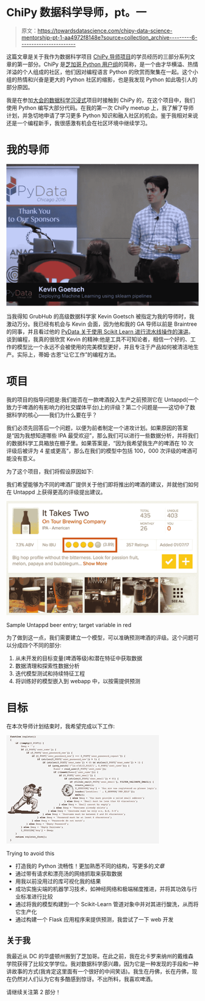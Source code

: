 # ChiPy 数据科学导师，pt。一

> 原文：<https://towardsdatascience.com/chipy-data-science-mentorship-pt-1-aa4972f8148e?source=collection_archive---------6----------------------->

这篇文章是关于我作为数据科学项目 [ChiPy 导师项目](https://chipymentor.org/)的学员经历的三部分系列文章的第一部分。ChiPy 是[芝加哥 Python 用户组](http://www.chipy.org/)的简称，是一个由才华横溢、热情洋溢的个人组成的社区，他们因对编程语言 Python 的欣赏而聚集在一起。这个小组的热情和兴奋是更大的 Python 社区的缩影，也是我发现 Python 如此吸引人的部分原因。

我是在参加[大会的数据科学沉浸式](https://generalassemb.ly/education/data-science-immersive)项目时接触到 ChiPy 的，在这个项目中，我们使用 Python 编写大部分代码。在我的第一次 ChiPy meetup 上，我了解了导师计划，并急切地申请了学习更多 Python 知识和融入社区的机会。鉴于我相对来说还是一个编程新手，我很感激有机会在社区环境中继续学习。

# **我的导师**

![](img/8d2864d7af81f1072c13b558d976fc1b.png)

当我得知 GrubHub 的高级数据科学家 Kevin Goetsch 被指定为我的导师时，我激动万分。我已经有机会与 Kevin 会面，因为他和我的 GA 导师以前是 Braintree 的同事，并且看过他的 [PyData 关于使用 Scikit Learn 进行流水线操作的演讲](https://www.youtube.com/watch?v=URdnFlZnlaE)。谈到编程，我真的很欣赏 Kevin 的精神:他是工具不可知论者，相信一个好的、工作的模型比一个永远不会被使用的完美模型更好，并且专注于产品如何被清洁地生产。实际上，蒂姆·古恩“让它工作”的编程方法。

# **项目**

我的项目的指导问题是:我们能否在一款啤酒投入生产之前预测它在 Untappd(一个致力于啤酒的有影响力的社交媒体平台)上的评级？第二个问题是——这切中了数据科学的核心——我们为什么要在乎？

我们必须先回答后一个问题，以便为前者制定一个进攻计划。如果原因的答案是“因为我想知道哪些 IPA 最受欢迎”，那么我们可以进行一些数据分析，并将我们的数据科学工具箱放在棚子里。如果答案是，“因为我希望我生产的啤酒在 10 次评级后被评为 4 星或更高”，那么在我们的模型中包括 100，000 次评级的啤酒可能没有意义。

为了这个项目，我们将假设原因如下:

我们希望能够为不同的啤酒厂提供关于他们即将推出的啤酒的建议，并就他们如何在 Untappd 上获得更高的评级提出建议。

![](img/51537527abb73c6da4ed6e7c350ee3c1.png)

Sample Untappd beer entry; target variable in red

为了做到这一点，我们需要建立一个模型，可以准确预测啤酒的评级。这个问题可以分成四个不同的部分:

1.  从未开发的目标变量(啤酒等级)和潜在特征中获取数据
2.  数据清理和探索性数据分析
3.  迭代模型测试和持续特征工程
4.  将训练好的模型嵌入到 webapp 中，以按需提供预测

# 目标

在本次导师计划结束时，我希望完成以下工作:

![](img/a1397e55e5eed4bc736e088b872f1d79.png)

Trying to avoid this

*   打造我的 Python 流畅性！更加熟悉不同的结构，写更多的*文章*
*   通过带有请求和漂亮汤的网络抓取来获取数据
*   用我以前没用过的库可视化我的结果
*   成功实施尖端的机器学习技术，如神经网络和极端梯度推进，并将其功效与行业标准进行比较
*   通过将我的模型构建到一个 Scikit-Learn 管道对象中并对其进行酸洗，从而将它生产化
*   通过构建一个 Flask 应用程序来提供预测，我尝试了一下 web 开发

## **关于我**

我最近从 DC 的华盛顿州搬到了芝加哥。在此之前，我在北卡罗来纳州的戴维森学院获得了比较文学学位。我对数据科学感兴趣，因为它是一种发现的手段和一种讲故事的方式(我肯定这里面有一个很好的中间笑话)。我生在丹佛，长在丹佛，现在仍然对人们认为它有多酷感到惊讶。不出所料，我喜欢啤酒。

请继续关注第 2 部分！